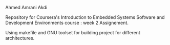 Ahmed Amrani Akdi

Repository for Coursera's Introduction to Embedded Systems Software and Development Environments course : week 2 Assignement.

Using makefile and GNU toolset for building project for different architectures.


